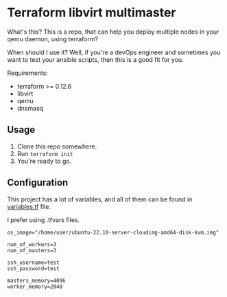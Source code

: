 # Terraform libvirt multimaster

What's this? This is a repo, that can help you
deploy multiple nodes in your qemu daemon, using terraform?

When should I use it? Well, if you're a devOps engineer and
sometimes you want to test your ansible scripts, then this is 
a good fit for you.

Requirements:
- terraform >= 0.12.6
- libvirt
- qemu
- dnsmasq


## Usage

1. Clone this repo somewhere.
2. Run `terraform init`
3. You're ready to go.


## Configuration


This project has a lot of variables, and all of them can be found in [variables.tf](./variables.tf) file.


I prefer using .tfvars files.

```
os_image="/home/user/ubuntu-22.10-server-cloudimg-amd64-disk-kvm.img"

num_of_workers=3
num_of_masters=3

ssh_username=test
ssh_password=test

masters_memory=4096
worker_memory=2048
```
